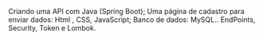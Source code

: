 Criando uma API com Java (Spring Boot); Uma página de cadastro para enviar dados: Html , CSS, JavaScript; Banco de dados: MySQL.. EndPoints, Security,  Token e Lombok.
